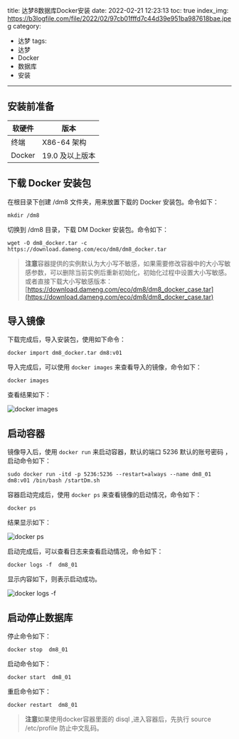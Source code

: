 title: 达梦8数据库Docker安装
date: 2022-02-21 12:23:13
toc: true
index_img: https://b3logfile.com/file/2022/02/97cb01fffd7c44d39e951ba987618bae.jpeg
category:
- 达梦
tags:
- 达梦
- Docker
- 数据库
- 安装
---

## 安装前准备

| 软硬件 | 版本            |
| -------- | ----------------- |
| 终端   | X86-64 架构     |
| Docker | 19.0 及以上版本 |

## 下载 Docker 安装包

在根目录下创建 /dm8 文件夹，用来放置下载的 Docker 安装包。命令如下：

```
mkdir /dm8
```

切换到 /dm8 目录，下载 DM Docker 安装包。命令如下：

```
wget -O dm8_docker.tar -c https://download.dameng.com/eco/dm8/dm8_docker.tar
```

> **注意**容器提供的实例默认为大小写不敏感，如果需要修改容器中的大小写敏感参数，可以删除当前实例后重新初始化，初始化过程中设置大小写敏感。
> 或者直接下载大小写敏感版本：[https://download.dameng.com/eco/dm8/dm8_docker_case.tar](https://download.dameng.com/eco/dm8/dm8_docker_case.tar)

## 导入镜像

下载完成后，导入安装包，使用如下命令：

```
docker import dm8_docker.tar dm8:v01
```

导入完成后，可以使用 `docker images` 来查看导入的镜像，命令如下：

```
docker images
```

查看结果如下：

![docker images](https://b3logfile.com/file/2022/02/97cb01fffd7c44d39e951ba987618bae.jpeg)

## 启动容器

镜像导入后，使用 `docker run` 来启动容器，默认的端口 5236 默认的账号密码 ，启动命令如下：

```
sudo docker run -itd -p 5236:5236 --restart=always --name dm8_01 dm8:v01 /bin/bash /startDm.sh
```

容器启动完成后，使用 `docker ps` 来查看镜像的启动情况，命令如下：

```
docker ps
```

结果显示如下：

![docker ps](https://b3logfile.com/file/2022/02/eed9fc0e87bb40a48706c50b2de917db.jpeg)

启动完成后，可以查看日志来查看启动情况，命令如下：

```
docker logs -f  dm8_01
```

显示内容如下，则表示启动成功。

![docker logs -f ](https://b3logfile.com/file/2022/02/8038f56d88c245c08a84b3af9c2cd466.jpeg)

## 启动停止数据库

停止命令如下：

```
docker stop  dm8_01
```

启动命令如下：

```
docker start  dm8_01
```

重启命令如下：

```
docker restart  dm8_01
```

> **注意**如果使用docker容器里面的 disql ,进入容器后，先执行 source /etc/profile 防止中文乱码。
